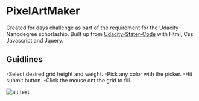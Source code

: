 # PixelArtMaker
Created for days challenge as part of the requirement for the Udacity Nanodegree schorlaship. Built up from
[Udacity-Stater-Code](https://github.com/udacity/project-pixel-art-maker-starter) with Html, Css Javascript and Jquery.
## Guidlines
-Select desired grid height and weight.
-Pick any color with the picker.
-Hit submit button.
-Click the mouse ont the grid to fill.



![alt text](https://raw.githubusercontent.com/username/projectname/branch/path/to/img.png)
